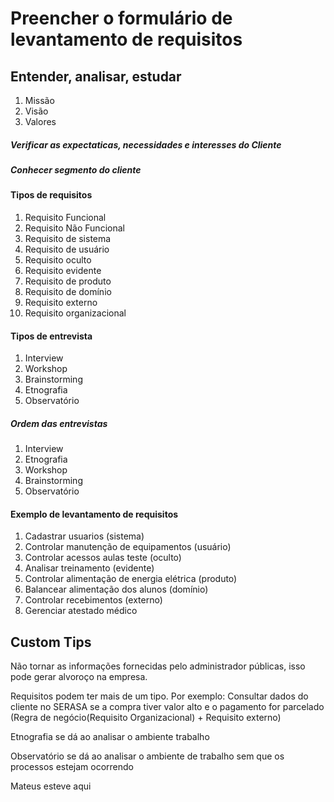 # Preencher o formulário de levantamento de requisitos

## Entender, analisar, estudar
 1. Missão 
 2. Visão 
 3. Valores 

##### Verificar as expectaticas, necessidades e interesses do Cliente

##### Conhecer segmento do cliente

#### Tipos de requisitos

1. Requisito Funcional
2. Requisito Não Funcional
3. Requisito de sistema
4. Requisito de usuário
5. Requisito oculto
6. Requisito evidente
7. Requisito de produto
8. Requisito de domínio
9. Requisito externo
10. Requisito organizacional

#### Tipos de entrevista

1. Interview
2. Workshop
3. Brainstorming
4. Etnografia
5. Observatório

##### Ordem das entrevistas

1. Interview
2. Etnografia
3. Workshop
4. Brainstorming
5. Observatório

#### Exemplo de levantamento de requisitos

1. Cadastrar usuarios (sistema)
2. Controlar manutenção de equipamentos (usuário)
3. Controlar acessos aulas teste (oculto)
4. Analisar treinamento (evidente)
5. Controlar alimentação de energia elétrica (produto)
6. Balancear alimentação dos alunos (domínio)
7. Controlar recebimentos (externo)
8. Gerenciar atestado médico

## Custom Tips

Não tornar as informações fornecidas pelo administrador públicas, isso pode gerar alvoroço na empresa.

Requisitos podem ter mais de um tipo. Por exemplo: Consultar dados do cliente no SERASA se a compra tiver valor alto e o pagamento for parcelado (Regra de negócio(Requisito Organizacional) + Requisito externo)

Etnografia se dá ao analisar o ambiente trabalho

Observatório se dá ao analisar o ambiente de trabalho sem que os processos estejam ocorrendo


Mateus esteve aqui
